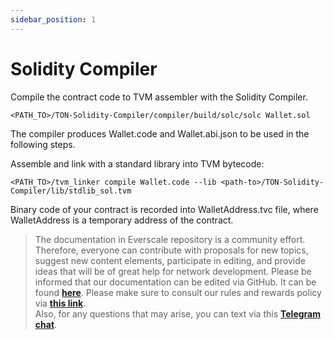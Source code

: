 ```yaml
---
sidebar_position: 1
---
```


# Solidity Compiler

Compile the contract code to TVM assembler with the Solidity Compiler.

    <PATH_TO>/TON-Solidity-Compiler/compiler/build/solc/solc Wallet.sol

The compiler produces Wallet.code and Wallet.abi.json to be used in the following steps.

Assemble and link with a standard library into TVM bytecode:

    <PATH_TO>/tvm_linker compile Wallet.code --lib <path-to>/TON-Solidity-Compiler/lib/stdlib_sol.tvm

Binary code of your contract is recorded into WalletAddress.tvc file, where WalletAddress is a temporary address of the contract. 

> The documentation in Everscale repository is a community effort. Therefore, everyone can contribute with proposals for new topics, suggest new content elements, participate in editing, and provide ideas that will be of great help for network development. Please be informed that our documentation can be edited via GitHub. It can be found [**here**](https://docs.everscale.network/). 
Please make sure to consult our rules and rewards policy via [**this link**](https://docs.everscale.network/contribute/hot-streams/documentations).  
Also, for any questions that may arise, you can text via this [**Telegram chat**](https://t.me/+C2IpQXWZtCwxYzEy).